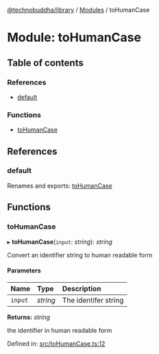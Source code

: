 [@technobuddha/library](../..) / [Modules](../Modules.md) / toHumanCase

# Module: toHumanCase

## Table of contents

### References

- [default](tohumancase.md#default)

### Functions

- [toHumanCase](tohumancase.md#tohumancase)

## References

### default

Renames and exports: [toHumanCase](tohumancase.md#tohumancase)

## Functions

### toHumanCase

▸ **toHumanCase**(`input`: *string*): *string*

Convert an identifier string to human readable form

#### Parameters

| Name | Type | Description |
| :------ | :------ | :------ |
| `input` | *string* | The identifer string |

**Returns:** *string*

the identifier in human readable form

Defined in: [src/toHumanCase.ts:12](../../src/toHumanCase.ts#L12)
